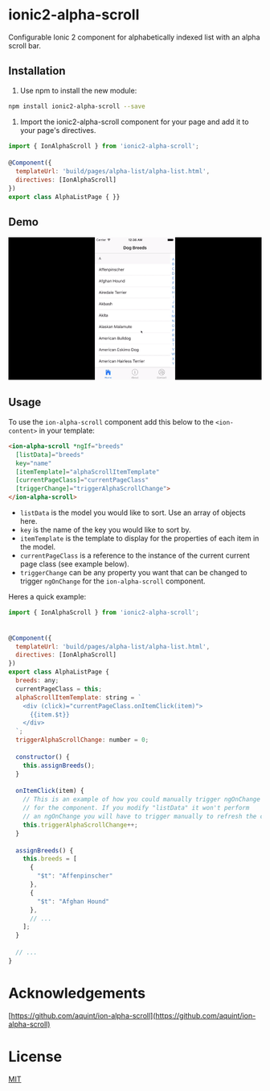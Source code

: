 # ionic2-alpha-scroll
Configurable Ionic 2 component for alphabetically indexed list with an alpha scroll bar.

## Installation

1. Use npm to install the new module:
```bash
npm install ionic2-alpha-scroll --save
```
1. Import the ionic2-alpha-scroll component for your page and add it to your page's directives.

```javascript
import { IonAlphaScroll } from 'ionic2-alpha-scroll';

@Component({
  templateUrl: 'build/pages/alpha-list/alpha-list.html',
  directives: [IonAlphaScroll]
})
export class AlphaListPage { }}
```

## Demo

![Animated](alpha-scroll.gif)

## Usage

To use the `ion-alpha-scroll` component add this below to the `<ion-content>` in your template:
```html
<ion-alpha-scroll *ngIf="breeds"
  [listData]="breeds"
  key="name"
  [itemTemplate]="alphaScrollItemTemplate"
  [currentPageClass]="currentPageClass"
  [triggerChange]="triggerAlphaScrollChange">
</ion-alpha-scroll>
```

* `listData` is the model you would like to sort. Use an array of objects here.
* `key` is the name of the key you would like to sort by.
* `itemTemplate` is the template to display for the properties of each item in the model.
* `currentPageClass` is a reference to the instance of the current current page class (see example below).
* `triggerChange` can be any property you want that can be changed to trigger `ngOnChange` for the `ion-alpha-scroll` component.

Heres a quick example:

```javascript
import { IonAlphaScroll } from 'ionic2-alpha-scroll';


@Component({
  templateUrl: 'build/pages/alpha-list/alpha-list.html',
  directives: [IonAlphaScroll]
})
export class AlphaListPage {
  breeds: any;
  currentPageClass = this;
  alphaScrollItemTemplate: string = `
    <div (click)="currentPageClass.onItemClick(item)">
      {{item.$t}}
    </div>
  `;
  triggerAlphaScrollChange: number = 0;

  constructor() {
    this.assignBreeds();
  }

  onItemClick(item) {
    // This is an example of how you could manually trigger ngOnChange
    // for the component. If you modify "listData" it won't perform
    // an ngOnChange you will have to trigger manually to refresh the component.
    this.triggerAlphaScrollChange++;
  }

  assignBreeds() {
    this.breeds = [
      {
        "$t": "Affenpinscher"
      },
      {
        "$t": "Afghan Hound"
      },
      // ...
    ];
  }

  // ...
}
```

# Acknowledgements

[https://github.com/aquint/ion-alpha-scroll](https://github.com/aquint/ion-alpha-scroll)

# License

[MIT](LICENSE)

